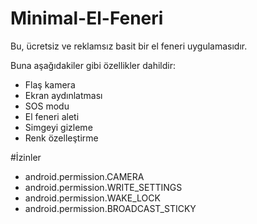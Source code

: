 # Minimal-El-Feneri

Bu, ücretsiz ve reklamsız basit bir el feneri uygulamasıdır.

Buna aşağıdakiler gibi özellikler dahildir:
- Flaş kamera
- Ekran aydınlatması
- SOS modu
- El feneri aleti
- Simgeyi gizleme
- Renk özelleştirme

#İzinler

- android.permission.CAMERA
- android.permission.WRITE_SETTINGS
- android.permission.WAKE_LOCK
- android.permission.BROADCAST_STICKY

